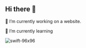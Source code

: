 ## Hi there 👋

 🔭 I’m currently working on a website.
 
 🌱 I’m currently learning 
 
![swift-96x96](https://github.com/user-attachments/assets/35063f27-1a7a-4a1e-abe0-1f291983efc5) 


<!--
**DevTreeO/DevTreeO** is a ✨ _special_ ✨ repository because its `README.md` (this file) appears on your GitHub profile.

Here are some ideas to get you started:

- 🔭 I’m currently working on ...
- 🌱 I’m currently learning ...
- 👯 I’m looking to collaborate on ...
